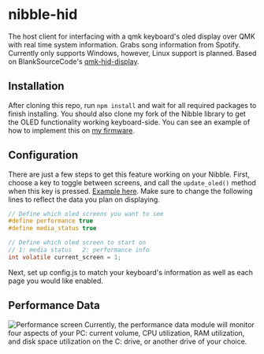 # nibble-hid

The host client for interfacing with a qmk keyboard's oled display over QMK with real time system information. Grabs song information from Spotify. Currently only supports Windows, however, Linux support is planned. Based on BlankSourceCode's [qmk-hid-display](https://github.com/BlankSourceCode/qmk-hid-display).

## Installation

After cloning this repo, run `npm install` and wait for all required packages to finish installing. You should also clone my fork of the Nibble library to get the OLED functionality working keyboard-side. You can see an example of how to implement this on [my firmware](https://github.com/microsockss/nibble-qmk-hid).

## Configuration

There are just a few steps to get this feature working on your Nibble. First, choose a key to toggle between screens, and call the `update_oled()` method when this key is pressed. [Example here](https://github.com/microsockss/nibble/blob/master/keymaps/microsockss/keymap.c). Make sure to change the following lines to reflect the data you plan on displaying.

```c
// Define which oled screens you want to see
#define performance true
#define media_status true

// Define which oled screen to start on
// 1: media status   2: performance info
int volatile current_screen = 1;
```

Next, set up config.js to match your keyboard's information as well as each page you would like enabled.

## Performance Data

![Performance screen](./img/performance.jpg)
Currently, the performance data module will monitor four aspects of your PC: current volume, CPU utilization, RAM utilization, and disk space utilization on the C: drive, or another drive of your choice.
